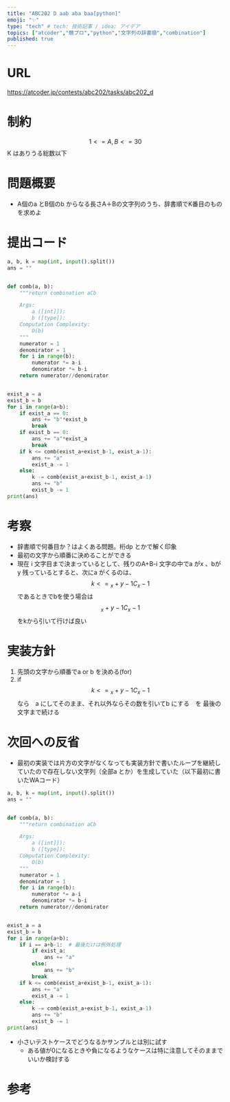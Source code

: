 ```yaml
---
title: "ABC202 D aab aba baa[python]"
emoji: "✨"
type: "tech" # tech: 技術記事 / idea: アイデア
topics: ["atcoder","競プロ","python","文字列の辞書順","combination"]
published: true
---
```


# URL
https://atcoder.jp/contests/abc202/tasks/abc202_d

# 制約
$$　1 <= A,B <= 30　$$
K はありうる総数以下

# 問題概要
- A個のa とB個のb からなる長さA＋Bの文字列のうち、辞書順でK番目のものを求めよ

# 提出コード
```python
a, b, k = map(int, input().split())
ans = ""


def comb(a, b):
    """return combination aCb

    Args:   
        a ([int]]): 
        b ([type]): 
    Computation Complexity:
        O(b)
    """
    numerator = 1
    denomirator = 1
    for i in range(b):
        numerator *= a-i
        denomirator *= b-i
    return numerator//denomirator


exist_a = a
exist_b = b
for i in range(a+b):
    if exist_a == 0:
        ans += "b"*exist_b
        break
    if exist_b == 0:
        ans += "a"*exist_a
        break
    if k <= comb(exist_a+exist_b-1, exist_a-1):
        ans += "a"
        exist_a -= 1
    else:
        k -= comb(exist_a+exist_b-1, exist_a-1)
        ans += "b"
        exist_b -= 1
print(ans)

```

# 考察
- 辞書順で何番目か？はよくある問題。桁dp とかで解く印象
- 最初の文字から順番に決めることができる
- 現在 i 文字目まで決まっているとして、残りのA+B-i 文字の中でa がx 、bがy 残っているとすると、次にa がくるのは、
$$ k <= {}_x+y-1 C_x-1 $$ 
であるときでbを使う場合は
$${}_x+y-1 C_x-1 $$ 
をkから引いて行けば良い

# 実装方針
1. 先頭の文字から順番でa or b を決める(for)
2. if $$ k <= {}_x+y-1 C_x-1 $$  なら　a にしてそのまま、それ以外ならその数を引いてb にする　を 最後の文字まで続ける

# 次回への反省
- 最初の実装では片方の文字がなくなっても実装方針で書いたループを継続していたので存在しない文字列（全部a とか）を生成していた（以下最初に書いたWAコード）
```python
a, b, k = map(int, input().split())
ans = ""


def comb(a, b):
    """return combination aCb

    Args:   
        a ([int]]): 
        b ([type]): 
    Computation Complexity:
        O(b)
    """
    numerator = 1
    denomirator = 1
    for i in range(b):
        numerator *= a-i
        denomirator *= b-i
    return numerator//denomirator


exist_a = a
exist_b = b
for i in range(a+b):
    if i == a+b-1:  # 最後だけは例外処理
        if exist_a:
            ans += "a"
        else:
            ans += "b"
        break
    if k <= comb(exist_a+exist_b-1, exist_a-1):
        ans += "a"
        exist_a -= 1
    else:
        k -= comb(exist_a+exist_b-1, exist_a-1)
        ans += "b"
        exist_b -= 1
print(ans)
```
- 小さいテストケースでどうなるかサンプルとは別に試す
  - ある値が0になるときや負になるようなケースは特に注意してそのままでいいか検討する

# 参考
